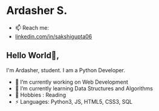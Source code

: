 # Ardasher S.
- 📫 Reach me: 
- [linkedin.com/in/sakshigupta06](https://kz.linkedin.com/in/ardasher-sakenov-5a4222249)

## Hello World👋, 
I'm Ardasher,  student. I am a Python Developer.


- 🔭 I’m currently working on Web Development
- 🌱 I’m currently learning Data Structures and Algorithms
- 💬 Hobbies : Reading
-  ⚡ Languages: Python3, JS, HTML5, CSS3, SQL
